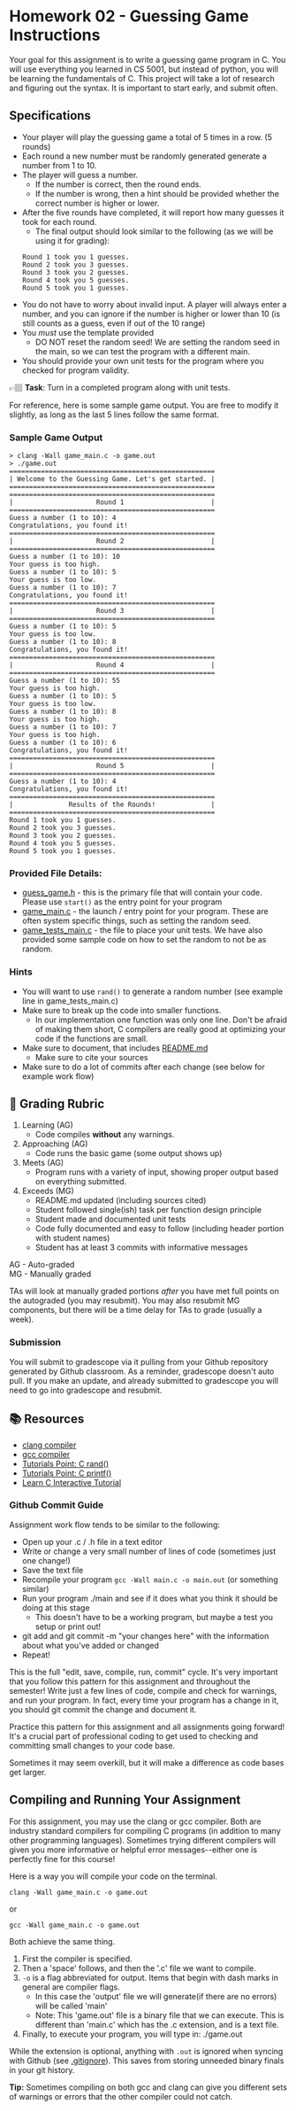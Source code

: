 # Homework 02 - Guessing Game Instructions

Your goal for this assignment is to write a guessing game program in C. You will use everything you learned in CS 5001, but instead of python, you will be learning the fundamentals of C. This project will take a lot of research and figuring out the syntax.  It is important to start early, and submit often.

## Specifications

* Your player will play the guessing game a total of 5 times in a row. (5 rounds)
* Each round a new number must be randomly generated generate a number from 1 to 10.
* The player will guess a number.
  * If the number is correct, then the round ends.
  * If the number is wrong, then a hint should be provided whether the correct number is higher or lower.
* After the five rounds have completed, it will report how many guesses it took for each round. 
  * The final output should look similar to the following (as we will be using it for grading):
   ```text
   Round 1 took you 1 guesses.
   Round 2 took you 3 guesses.
   Round 3 took you 2 guesses.
   Round 4 took you 5 guesses.
   Round 5 took you 1 guesses.
   ```
* You do not have to worry about invalid input. A player will always enter a number, and you can ignore if
the number is higher or lower than 10 (is still counts as a guess, even if out of the 10 range)
* You *must* use the template provided
  * DO NOT reset the random seed! We are setting the random seed in the main, so we can test the program with a different main.
* You should provide your own unit tests for the program where you checked for program validity. 

👉🏽 **Task**: Turn in a completed program along with unit tests. 

For reference, here is some sample game output. You are free to modify it slightly, as long as the last 5 lines follow the same format. 

### Sample Game Output
```console
> clang -Wall game_main.c -o game.out
> ./game.out 
====================================================
| Welcome to the Guessing Game. Let's get started. |
====================================================
====================================================
|                     Round 1                      |
====================================================
Guess a number (1 to 10): 4
Congratulations, you found it!
====================================================
|                     Round 2                      |
====================================================
Guess a number (1 to 10): 10
Your guess is too high.
Guess a number (1 to 10): 5
Your guess is too low.
Guess a number (1 to 10): 7
Congratulations, you found it!
====================================================
|                     Round 3                      |
====================================================
Guess a number (1 to 10): 5
Your guess is too low.
Guess a number (1 to 10): 8
Congratulations, you found it!
====================================================
|                     Round 4                      |
====================================================
Guess a number (1 to 10): 55
Your guess is too high.
Guess a number (1 to 10): 5
Your guess is too low.
Guess a number (1 to 10): 8
Your guess is too high.
Guess a number (1 to 10): 7
Your guess is too high.
Guess a number (1 to 10): 6
Congratulations, you found it!
====================================================
|                     Round 5                      |
====================================================
Guess a number (1 to 10): 4
Congratulations, you found it!
====================================================
|              Results of the Rounds!              |
====================================================
Round 1 took you 1 guesses.
Round 2 took you 3 guesses.
Round 3 took you 2 guesses.
Round 4 took you 5 guesses.
Round 5 took you 1 guesses.
```

### Provided File Details:

* [guess_game.h](../guessing_game.h) - this is the primary file that will contain your code. Please use `start()` as the entry point for your program
* [game_main.c](../game_main.c) - the launch / entry point for your program. These are often system specific things, such as setting the random seed. 
* [game_tests_main.c](../game_tests_main.c) - the file to place your unit tests. We have also provided some sample code on how
to set the random to not be as random. 

### Hints
* You will want to use `rand()` to generate a random number (see example line in game_tests_main.c)
* Make sure to break up the code into smaller functions. 
  * In our implementation one function was only one line. Don't be afraid of making them short, C compilers are really good at optimizing your code if the functions are small.
* Make sure to document, that includes [README.md](../README.md) 
  * Make sure to cite your sources
* Make sure to do a lot of commits after each change (see below for example work flow)

## 📝 Grading Rubric


1. Learning (AG)
   * Code compiles **without** any warnings.
2. Approaching  (AG)
   * Code runs the basic game (some output shows up)
3. Meets  (AG)
   * Program runs with a variety of input, showing proper output based on everything submitted. 
4. Exceeds  (MG)
   * README.md updated (including sources cited)
   * Student followed single(ish) task per function design principle 
   * Student made and documented unit tests
   * Code fully documented and easy to follow (including header portion with student names)
   * Student has at least 3 commits with informative messages


AG - Auto-graded  
MG - Manually graded

TAs will look at manually graded portions *after* you have met full points on the autograded (you may resubmit). You may also resubmit MG components, but there will be a time delay for TAs to grade (usually a week).

### Submission
You will submit to gradescope via it pulling from your Github repository generated by Github classroom. As a reminder,
gradescope doesn't auto pull. If you make an update, and already submitted to gradescope you will need to go into gradescope and resubmit. 




## 📚 Resources
* [clang compiler](https://clang.llvm.org/)
* [gcc compiler](https://www.gnu.org/software/gcc/)
* [Tutorials Point: C rand()](https://www.tutorialspoint.com/c_standard_library/c_function_rand.htm)
* [Tutorials Point: C printf()](https://www.tutorialspoint.com/c_standard_library/c_function_printf.htm)
* [Learn C Interactive Tutorial](http://www.learn-c.org/)

### Github Commit Guide
Assignment work flow tends to be similar to the following:

* Open up your .c / .h file in a text editor
* Write or change a very small number of lines of code (sometimes just one change!)
* Save the text file
* Recompile your program `gcc -Wall main.c -o main.out` (or something similar)
* Run your program ./main and see if it does what you think it should be doing at this stage
  * This doesn't have to be a working program, but maybe a test you setup or print out!
* git add and git commit -m "your changes here" with the information about what you've added or changed
* Repeat!

This is the full "edit, save, compile, run, commit" cycle. It's very important that you follow this pattern for this assignment and throughout the semester! Write just a few lines of code, compile and check for warnings, and run your program. In fact, every time your program has a change in it, you should git commit the change and document it. 

Practice this pattern for this assignment and all assignments going forward! It's a crucial part of professional coding to get used to checking and committing small changes to your code base. 

Sometimes it may seem overkill, but it will make a difference as code bases get larger. 


## Compiling and Running Your Assignment
For this assignment, you may use the clang or gcc compiler. Both are industry standard compilers for compiling C programs (in addition to many other programming languages). Sometimes trying different compilers will given you more informative or helpful error messages--either one is perfectly fine for this course! 


Here is a way you will compile your code on the terminal.

```console
clang -Wall game_main.c -o game.out
```

or

```console
gcc -Wall game_main.c -o game.out
```
Both achieve the same thing.

1. First the compiler is specified.
2. Then a 'space' follows, and then the '.c' file we want to compile.
3. `-o` is a flag abbreviated for output. Items that begin with dash marks in general are compiler flags.
   * In this case the 'output' file we will generate(if there are no errors) will be called 'main'
   * Note: This 'game.out' file is a binary file that we can execute. This is different than 'main.c' which has the .c extension, and is a text file.
4. Finally, to execute your program, you will type in: ./game.out

While the extension is optional, anything with `.out` is ignored when syncing with Github (see [.gitignore](../.gitignore)). This saves from storing unneeded binary finals in your git history.

**Tip:** Sometimes compiling on both gcc and clang can give you different sets of warnings or errors that the other compiler could not catch.